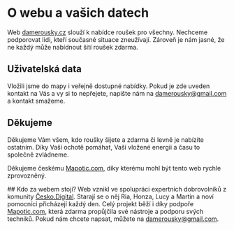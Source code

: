 # O webu a vašich datech
Web [damerousky.cz](https://damerousky.cz) slouží k nabídce roušek pro všechny. Nechceme podporovat lidi, kteří současné situace
zneužívají. Zároveň je nám jasné, že ne každý může nabídnout šití roušek zdarma.

## Uživatelská data
Vložili jsme do mapy i veřejně dostupné nabídky. Pokud je zde uveden kontakt na Vás a vy si to nepřejete, napište nám na
[damerousky@gmail.com](mailto:damerousky@gmail.com) a kontakt smažeme.

## Děkujeme
Děkujeme Vám všem, kdo roušky šijete a zdarma či levně je nabízíte ostatním. Díky Vaší ochotě pomáhat, Vaší vložené energii a času
to společně zvládneme.

Děkujeme českému [Mapotic.com](https://mapotic.cz), díky kterému mohl být tento web rychle zprovozněný.

## Kdo za webem stojí?
Web vznikl ve spolupráci expertních dobrovolníků z komunity [Česko.Digital](https://cesko.digital). Starají se o něj Ria, Honza,
Lucy a Martin a noví pomocníci přicházejí každý den. Celý projekt běží i díky podpoře [Mapotic.com](https://mapotic.com), která
zdarma propůjčila své nástroje a podporu svých techniků. Pokud nám chcete napsat, můžete na [damerousky@gmail.com](mailto:damerousky@gmail.com).